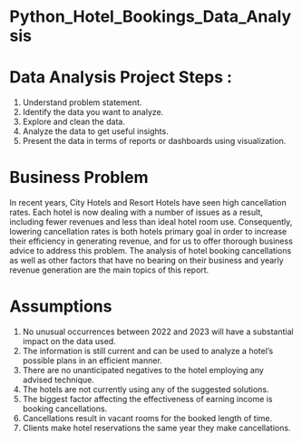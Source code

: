 # Python_Hotel_Bookings_Data_Analysis

# Data Analysis Project Steps :
1.	Understand problem statement.
2.	Identify the data you want to analyze.
3.	Explore and clean the data.
4.	Analyze the data to get useful insights.
5.	Present the data in terms of reports or dashboards using visualization.

# Business Problem
In recent years, City Hotels and Resort Hotels have seen high cancellation rates. Each hotel is now dealing with a number of issues as a result, including fewer revenues and less than ideal hotel room use. Consequently, lowering cancellation rates is both hotels primary goal in order to increase their efficiency in generating revenue, and for us to offer thorough business advice to address this problem.
The analysis of hotel booking cancellations as well as other factors that have no bearing on their business and yearly revenue generation are the main topics of this report.

# Assumptions
1.	No unusual occurrences between 2022 and 2023 will have a substantial impact on the data used.
2.	The information is still current and can be used to analyze a hotel’s possible plans in an efficient manner.
3.	There are no unanticipated negatives to the hotel employing any advised technique.
4.	The hotels are not currently using any of the suggested solutions.
5.	The biggest factor affecting the effectiveness of earning income is booking cancellations.
6.	Cancellations result in vacant rooms for the booked length of time.
7.	Clients make hotel reservations the same year they make cancellations.

